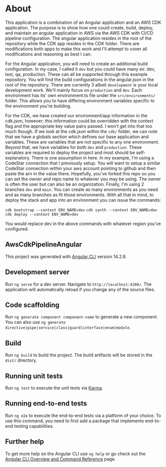 # About

This application is a combination of an Angular application and an AWS CDK application. The purpose is to show how one could create, build, deploy, and maintain an angular application in AWS via the AWS CDK with CI/CD pipeline configuration. The angular application resides in the root of the repository while the CDK app resides in the CDK folder. There are modifications both apps to make this work and I'll attempt to cover all modifications and reasoning as best I can.

For the Angular application, you will need to create an additional build configuration. In my case, I called it `dev` but you could have many ex: dev, test, qa, production. These can all be supported through this example repository. You will find the build configurations in the angular.json in the root of the repository. There are currently 3 albeit `development` is your local development work. We'll mainly focus on `production` and `dev`. Each environment has its' own environment.ts file under the `src/environments/` folder. This allows you to have differing environment variables specific to the environment you're building. 

For the CDK, we have created our environment/app information in the cdk.json, however; this information could be overridden with the context flag and the appropriate key value pairs passed. I won't get into that too much though. If we look at the cdk.json within the `cdk/` folder, we can note that we have a globals section which defines our base application and variables. These are variables that are not specific to any one environment. Beyond that, we have variables for both `dev` and `production`. These variables are required to deploy the project and most should be self-explanatory. There is one assumption in here. In my example, I'm using a CodeStar connection that I previously setup. You will want to setup a similar CodeStar connection within your aws account pointing to github and then paste the arn in the value there. Hopefully, you've forked this repo so you can set the owner and repo name to whatever you may be using. The owner is often the user but can also be an organization. Finally, I'm using 2 branches `dev` and `main`. You can create as many environments as you need and as many branches as fit those environments. With all that in mind, to deploy the stack and app into an environment you can issue the commands:

`cdk bootstrap --context ENV_NAME=dev`
`cdk synth --context ENV_NAME=dev`
`cdk deploy --context ENV_NAME=dev`

You would replace dev in the above commands with whatever region you've configured.

## AwsCdkPipelineAngular

This project was generated with [Angular CLI](https://github.com/angular/angular-cli) version 14.2.8.

## Development server

Run `ng serve` for a dev server. Navigate to `http://localhost:4200/`. The application will automatically reload if you change any of the source files.

## Code scaffolding

Run `ng generate component component-name` to generate a new component. You can also use `ng generate directive|pipe|service|class|guard|interface|enum|module`.

## Build

Run `ng build` to build the project. The build artifacts will be stored in the `dist/` directory.

## Running unit tests

Run `ng test` to execute the unit tests via [Karma](https://karma-runner.github.io).

## Running end-to-end tests

Run `ng e2e` to execute the end-to-end tests via a platform of your choice. To use this command, you need to first add a package that implements end-to-end testing capabilities.

## Further help

To get more help on the Angular CLI use `ng help` or go check out the [Angular CLI Overview and Command Reference](https://angular.io/cli) page.
